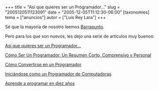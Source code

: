 +++
title = "Así que quieres ser un Programador..."
slug = "2005120511123091"
date = "2005-12-05T11:12:30-06:00"
[taxonomies]
tema = ["anuncios"]
autor = ["Luis Rey Lara"]
+++



Sé que la mayoría de nosotro leemos
[Barrapunto](http://barrapunto.com/).

Pero para los que son nuevos, les dejo una serie de artículos muy
buenos:

<!-- more -->
[Así que quieres ser un
Programador...](http://galeon.hispavista.com/neoprogramadores/sywtbap.htm)

[Cómo Ser Un Programador: Un Resumen Corto, Comprensivo y
Personal](http://galeon.hispavista.com/neoprogramadores/how2bap.htm)

[Cómo Convertirse en un
Programador](http://galeon.hispavista.com/neoprogramadores/proghow2.htm)

[Iniciándose como un Programador de
Computadoras](http://galeon.hispavista.com/neoprogramadores/icupdc.htm)

[Aprende a programar en diez
años](http://www.lawebdejm.com/prog/uml/aprende.html)
